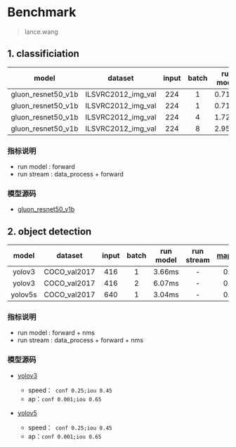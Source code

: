 # Benchmark

> lance.wang

## 1. classificiation

|       model        |      dataset       | input | batch | run model | run stream |  top1  | top5   | int8 quant | top1&top5_source | Hardware |  framework  | release  |
| :----------------: | :----------------: | :---: | :---: | :-------: | :--------: | :----: | ------ | :--------: | :--------------: | :------: | :---------: | :------: |
| gluon_resnet50_v1b | ILSVRC2012_img_val |  224  |   1   |  0.71ms   |     -      | 77.42  | 93.590 |   auto     | 77.576 & 93.722  |   VA1    | ali_release | 20211217 |
| gluon_resnet50_v1b | ILSVRC2012_img_val |  224  |   1   |  0.71ms   |     -      | 77.264 | 93.548 |    max     | 77.576 & 93.722  |   VA1    | ali_release | 20211210 |
| gluon_resnet50_v1b | ILSVRC2012_img_val |  224  |   4   |  1.72ms   |     -      | 77.264 | 93.548 |    max     | 77.576 & 93.722  |   VA1    | ali_release | 20211210 |
| gluon_resnet50_v1b | ILSVRC2012_img_val |  224  |   8   |  2.95ms   |     -      | 77.264 | 93.548 |    max     | 77.576 & 93.722  |   VA1    | ali_release | 20211210 |

### 指标说明

+ run model : forward
+ run stream : data_process + forward

### 模型源码

+ [gluon_resnet50_v1b](https://github.com/rwightman/pytorch-image-models)

## 2. object detection

| model   |   dataset    | input | batch | run model | run stream | map@0.5 | int8 quant | map@0.5_source | Hardware |  framework               | release  |
| :-----: | :----------: | :---: | :---: | :-------: | :--------: | :-----: | :--------: | :------------: | :------: | :----------------------: | :------: |
| yolov3  | COCO_val2017 |  416  |   1   |  3.66ms   |     -      |  0.601  |    auto    |     0.605      |   VA1    | ali_release              | 20211207 |
| yolov3  | COCO_val2017 |  416  |   2   |  6.07ms   |     -      |  0.601  |    auto    |     0.605      |   VA1    | ali_release              | 20211207 |
| yolov5s | COCO_val2017 |  640  |   1   |  3.04ms   |     -      |  0.543  |    auto    |     0.560      |   VA1    | fast_develop_all_commits | 20211220 |

### 指标说明

+ run model : forward + nms
+ run stream : data_process + forward + nms

### 模型源码

+ [yolov3](https://github.com/ultralytics/yolov3/tree/v9.5.0)
  + speed：` conf 0.25;iou 0.45`
  + ap：`conf 0.001;iou 0.65`

+ [yolov5](https://github.com/ultralytics/yolov5/tree/v6.0)
  + speed：` conf 0.25;iou 0.45`
  + ap：`conf 0.001;iou 0.65`